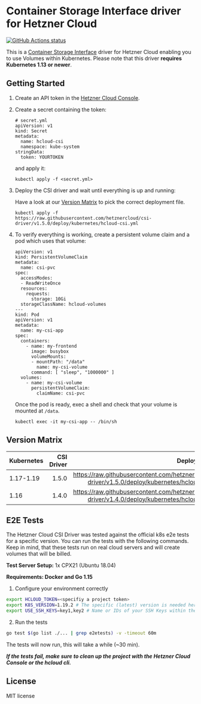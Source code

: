 # Container Storage Interface driver for Hetzner Cloud

[![GitHub Actions status](https://github.com/hetznercloud/csi-driver/workflows/Run%20tests/badge.svg)](https://github.com/hetznercloud/csi-driver/actions)

This is a [Container Storage Interface](https://github.com/container-storage-interface/spec) driver for Hetzner Cloud
enabling you to use Volumes within Kubernetes. Please note that this driver **requires Kubernetes 1.13 or newer**.

## Getting Started

1. Create an API token in the [Hetzner Cloud Console](https://console.hetzner.cloud/).

2. Create a secret containing the token:

   ```
   # secret.yml
   apiVersion: v1
   kind: Secret
   metadata:
     name: hcloud-csi
     namespace: kube-system
   stringData:
     token: YOURTOKEN
   ```
   
   and apply it: 
   ```
   kubectl apply -f <secret.yml>
   ```

3. Deploy the CSI driver and wait until everything is up and running:

    Have a look at our [Version Matrix](README.md#version-matrix) to pick the correct deployment file.
   ```
   kubectl apply -f https://raw.githubusercontent.com/hetznercloud/csi-driver/v1.5.0/deploy/kubernetes/hcloud-csi.yml
   ```

4. To verify everything is working, create a persistent volume claim and a pod
   which uses that volume:

   ```
   apiVersion: v1
   kind: PersistentVolumeClaim
   metadata:
     name: csi-pvc
   spec:
     accessModes:
     - ReadWriteOnce
     resources:
       requests:
         storage: 10Gi
     storageClassName: hcloud-volumes
   ---
   kind: Pod
   apiVersion: v1
   metadata:
     name: my-csi-app
   spec:
     containers:
       - name: my-frontend
         image: busybox
         volumeMounts:
         - mountPath: "/data"
           name: my-csi-volume
         command: [ "sleep", "1000000" ]
     volumes:
       - name: my-csi-volume
         persistentVolumeClaim:
           claimName: csi-pvc
   ```

   Once the pod is ready, exec a shell and check that your volume is mounted at `/data`.
   
   ```
   kubectl exec -it my-csi-app -- /bin/sh
   ```

## Version Matrix

| Kubernetes    | CSI Driver   | Deployment File |
| ------------- | -----:| ------------------------------------------------------------------------------------------------------:|
| 1.17-1.19     | 1.5.0 | https://raw.githubusercontent.com/hetznercloud/csi-driver/v1.5.0/deploy/kubernetes/hcloud-csi.yml      |
| 1.16          | 1.4.0 | https://raw.githubusercontent.com/hetznercloud/csi-driver/v1.4.0/deploy/kubernetes/hcloud-csi.yml      |


## E2E Tests

The Hetzner Cloud CSI Driver was tested against the official k8s e2e tests for a specific version. You can run the tests with the following commands. Keep in mind, that these tests run on real cloud servers and will create volumes that will be billed. 

**Test Server Setup:** 
1x CPX21 (Ubuntu 18.04)

**Requirements: Docker and Go 1.15**
1. Configure your environment correctly
```bash
export HCLOUD_TOKEN=<specifiy a project token>
export K8S_VERSION=1.19.2 # The specific (latest) version is needed here
export USE_SSH_KEYS=key1,key2 # Name or IDs of your SSH Keys within the Hetzner Cloud, the servers will be accessable with that keys
```
2. Run the tests
```bash
go test $(go list ./... | grep e2etests) -v -timeout 60m
```
The tests will now run, this will take a while (~30 min).

***If the tests fail, make sure to clean up the project with the Hetzner Cloud Console or the hcloud cli.***
## License

MIT license
